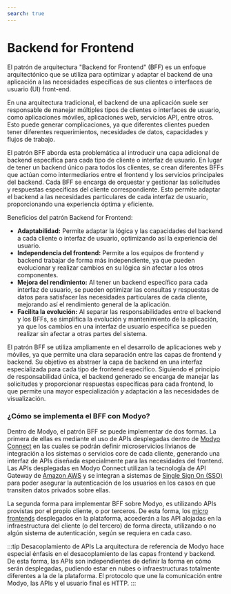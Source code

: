 ```yaml
---
search: true
---
```


# Backend for Frontend

El patrón de arquitectura "Backend for Frontend" (BFF) es un enfoque arquitectónico que se utiliza para optimizar y adaptar el backend de una aplicación a las necesidades específicas de sus clientes o interfaces de usuario (UI) front-end.

En una arquitectura tradicional, el backend de una aplicación suele ser responsable de manejar múltiples tipos de clientes o interfaces de usuario, como aplicaciones móviles, aplicaciones web, servicios API, entre otros. Esto puede generar complicaciones, ya que diferentes clientes pueden tener diferentes requerimientos, necesidades de datos, capacidades y flujos de trabajo.

El patrón BFF aborda esta problemática al introducir una capa adicional de backend específica para cada tipo de cliente o interfaz de usuario. En lugar de tener un backend único para todos los clientes, se crean diferentes BFFs que actúan como intermediarios entre el frontend y los servicios principales del backend. Cada BFF se encarga de orquestar y gestionar las solicitudes y respuestas específicas del cliente correspondiente. Esto permite adaptar el backend a las necesidades particulares de cada interfaz de usuario, proporcionando una experiencia óptima y eficiente.

Beneficios del patrón Backend for Frontend:

- **Adaptabilidad:** Permite adaptar la lógica y las capacidades del backend a cada cliente o interfaz de usuario, optimizando así la experiencia del usuario.
- **Independencia del frontend:** Permite a los equipos de frontend y backend trabajar de forma más independiente, ya que pueden evolucionar y realizar cambios en su lógica sin afectar a los otros componentes.
- **Mejora del rendimiento:** Al tener un backend específico para cada interfaz de usuario, se pueden optimizar las consultas y respuestas de datos para satisfacer las necesidades particulares de cada cliente, mejorando así el rendimiento general de la aplicación.
- **Facilita la evolución:** Al separar las responsabilidades entre el backend y los BFFs, se simplifica la evolución y mantenimiento de la aplicación, ya que los cambios en una interfaz de usuario específica se pueden realizar sin afectar a otras partes del sistema.

El patrón BFF se utiliza ampliamente en el desarrollo de aplicaciones web y móviles, ya que permite una clara separación entre las capas de frontend y backend. Su objetivo es abstraer la capa de backend en una interfaz especializada para cada tipo de frontend específico. Siguiendo el principio de responsabilidad única, el backend generado se encarga de manejar las solicitudes y proporcionar respuestas específicas para cada frontend, lo que permite una mayor especialización y adaptación a las necesidades de visualización.


### ¿Cómo se implementa el BFF con Modyo?

Dentro de Modyo, el patrón BFF se puede implementar de dos formas. La primera de ellas es mediante el uso de APIs desplegadas dentro de [Modyo Connect](/es/connect) en las cuales se podrán definir microservicios livianos de integración a los sistemas o servicios core de cada cliente, generando una interfaz de APIs diseñada especialmente para las necesidades del frontend. Las APIs desplegadas en Modyo Connect utilizan la tecnología de API Gateway de [Amazon AWS](https://aws.amazon.com) y se integran a sistemas de [Single Sign On (SSO)](/es/architecture/patterns/sso) para poder asegurar la autenticación de los usuarios en los casos en que transiten datos privados sobre ellas.

La segunda forma para implementar BFF sobre Modyo, es utilizando APIs provistas por el propio cliente, o por terceros. De esta forma, los [micro frontends](/es/architecture/patterns/micro-frontend) desplegados en la plataforma, accederán a las API alojadas en la infraestructura del cliente (o del tercero) de forma directa, utilizando o no algún sistema de autenticación, según se requiera en cada caso.

:::tip Desacoplamiento de APIs
La arquitectura de referencia de Modyo hace especial énfasis en el desacoplamiento de las capas frontend y backend. De esta forma, las APIs son independientes de definir la forma en cómo serán desplegadas, pudiendo estar en nubes o infraestructuras totalmente diferentes a la de la plataforma. El protocolo que une la comunicación entre Modyo, las APIs y el usuario final es HTTP.
:::


